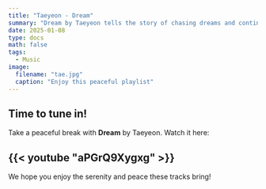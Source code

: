 ```yaml
---
title: "Taeyeon - Dream"
summary: "Dream by Taeyeon tells the story of chasing dreams and continuing to fight even when facing obstacles. The lyrics are full of hope and belief in a better future."
date: 2025-01-08
type: docs
math: false
tags:
  - Music
image:
  filename: "tae.jpg"
  caption: "Enjoy this peaceful playlist"
---
```


## Time to tune in!

Take a peaceful break with **Dream** by Taeyeon. Watch it here:

## {{< youtube "aPGrQ9Xygxg" >}}

We hope you enjoy the serenity and peace these tracks bring!
